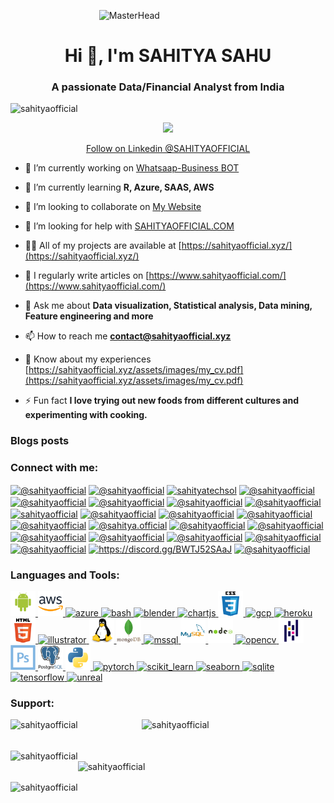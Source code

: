 ‎ ‎ ‎ ‎ ‎ ‎ ‎ ‎ ‎ ‎ ‎ ‎ ‎ ‎ ‎ ‎ ‎ ‎ ‎ ‎ ‎ ‎ ‎ ‎ ‎  ‎ ‎ ‎ ‎ ‎ ‎ ‎ ‎ ‎ ‎ ‎ ![MasterHead](https://github.com/sahityaofficial/KACHRA-PATTI/blob/master/SAHITYABANNER%20FINAL.gif)

<h1 align="center">Hi 👋, I'm SAHITYA SAHU</h1>
<h3 align="center">A passionate Data/Financial Analyst from India</h3>
<!-- <img align="right" alt="Coding" width="100" src="https://cdn.dribbble.com/users/1162077/screenshots/3848914/programmer.gif”> -->
<p align="left"> <img src="https://komarev.com/ghpvc/?username=sahityaofficial&label=Profile%20views&color=0e75b6&style=flat" alt="sahityaofficial" /> </p>

<p align="left"> <a href=""https://github.com/sahityaofficial/KACHRA-PATTI/blob/master/mygf.gif" alt="sahityaofficial" /></a> </p> 

<p align="center"> <a href="https://www.linkedin.com/in/sahityaofficial" target="blank"><img width="5%" src="https://github.com/sahityaofficial/KACHRA-PATTI/blob/master/linkedin-icon-logo-png-transparent.png"=/></a> </p>
  
<p align="center"> <a href="https://www.linkedin.com/in/sahityaofficial" target="blank">Follow on Linkedin @SAHITYAOFFICIAL</a> </p>
  
- 🔭 I’m currently working on [Whatsaap-Business BOT](https://www.sahityaofficial.com/)

- 🌱 I’m currently learning **R, Azure, SAAS, AWS**

- 👯 I’m looking to collaborate on [My Website](https://www.sahityaofficial.com/)

- 🤝 I’m looking for help with [SAHITYAOFFICIAL.COM](https://www.sahityaofficial.com/)

- 👨‍💻 All of my projects are available at [https://sahityaofficial.xyz/](https://sahityaofficial.xyz/)

- 📝 I regularly write articles on [https://www.sahityaofficial.com/](https://www.sahityaofficial.com/)

- 💬 Ask me about **Data visualization, Statistical analysis, Data mining, Feature engineering and more**

- 📫 How to reach me **contact@sahityaofficial.xyz**

- 📄 Know about my experiences [https://sahityaofficial.xyz/assets/images/my_cv.pdf](https://sahityaofficial.xyz/assets/images/my_cv.pdf)

- ⚡ Fun fact **I love trying out new foods from different cultures and experimenting with cooking.**

### Blogs posts
<!-- BLOG-POST-LIST:START -->
<!-- BLOG-POST-LIST:END -->

<h3 align="left">Connect with me:</h3>
<p align="left">
<a href="https://codepen.io/@sahityaofficial" target="blank"><img align="center" src="https://raw.githubusercontent.com/rahuldkjain/github-profile-readme-generator/master/src/images/icons/Social/codepen.svg" alt="@sahityaofficial" height="30" width="40" /></a>
<a href="https://dev.to/@sahityaofficial" target="blank"><img align="center" src="https://raw.githubusercontent.com/rahuldkjain/github-profile-readme-generator/master/src/images/icons/Social/devto.svg" alt="@sahityaofficial" height="30" width="40" /></a>
<a href="https://twitter.com/sahityatechsol" target="blank"><img align="center" src="https://raw.githubusercontent.com/rahuldkjain/github-profile-readme-generator/master/src/images/icons/Social/twitter.svg" alt="sahityatechsol" height="30" width="40" /></a>
<a href="https://linkedin.com/in/@sahityaofficial" target="blank"><img align="center" src="https://raw.githubusercontent.com/rahuldkjain/github-profile-readme-generator/master/src/images/icons/Social/linked-in-alt.svg" alt="@sahityaofficial" height="30" width="40" /></a>
<a href="https://stackoverflow.com/users/@sahityaofficial" target="blank"><img align="center" src="https://raw.githubusercontent.com/rahuldkjain/github-profile-readme-generator/master/src/images/icons/Social/stack-overflow.svg" alt="@sahityaofficial" height="30" width="40" /></a>
<a href="https://codesandbox.com/@sahityaofficial" target="blank"><img align="center" src="https://raw.githubusercontent.com/rahuldkjain/github-profile-readme-generator/master/src/images/icons/Social/codesandbox.svg" alt="@sahityaofficial" height="30" width="40" /></a>
<a href="https://kaggle.com/@sahityaofficial" target="blank"><img align="center" src="https://raw.githubusercontent.com/rahuldkjain/github-profile-readme-generator/master/src/images/icons/Social/kaggle.svg" alt="@sahityaofficial" height="30" width="40" /></a>
<a href="https://fb.com/@sahityaofficial" target="blank"><img align="center" src="https://raw.githubusercontent.com/rahuldkjain/github-profile-readme-generator/master/src/images/icons/Social/facebook.svg" alt="@sahityaofficial" height="30" width="40" /></a>
<a href="https://instagram.com/sahityaofficial" target="blank"><img align="center" src="https://raw.githubusercontent.com/rahuldkjain/github-profile-readme-generator/master/src/images/icons/Social/instagram.svg" alt="sahityaofficial" height="30" width="40" /></a>
<a href="https://dribbble.com/@sahityaofficial" target="blank"><img align="center" src="https://raw.githubusercontent.com/rahuldkjain/github-profile-readme-generator/master/src/images/icons/Social/dribbble.svg" alt="@sahityaofficial" height="30" width="40" /></a>
<a href="https://www.behance.net/@sahityaofficial" target="blank"><img align="center" src="https://raw.githubusercontent.com/rahuldkjain/github-profile-readme-generator/master/src/images/icons/Social/behance.svg" alt="@sahityaofficial" height="30" width="40" /></a>
<a href="https://hashnode.com/@sahityaofficial" target="blank"><img align="center" src="https://raw.githubusercontent.com/rahuldkjain/github-profile-readme-generator/master/src/images/icons/Social/hashnode.svg" alt="@sahityaofficial" height="30" width="40" /></a>
<a href="https://medium.com/@sahityaofficial" target="blank"><img align="center" src="https://raw.githubusercontent.com/rahuldkjain/github-profile-readme-generator/master/src/images/icons/Social/medium.svg" alt="@sahityaofficial" height="30" width="40" /></a>
<a href="https://www.youtube.com/c/@sahitya.official" target="blank"><img align="center" src="https://raw.githubusercontent.com/rahuldkjain/github-profile-readme-generator/master/src/images/icons/Social/youtube.svg" alt="@sahitya.official" height="30" width="40" /></a>
<a href="https://www.codechef.com/users/@sahityaofficial" target="blank"><img align="center" src="https://cdn.jsdelivr.net/npm/simple-icons@3.1.0/icons/codechef.svg" alt="@sahityaofficial" height="30" width="40" /></a>
<a href="https://www.hackerrank.com/@sahityaofficial" target="blank"><img align="center" src="https://raw.githubusercontent.com/rahuldkjain/github-profile-readme-generator/master/src/images/icons/Social/hackerrank.svg" alt="@sahityaofficial" height="30" width="40" /></a>
<a href="https://codeforces.com/profile/@sahityaofficial" target="blank"><img align="center" src="https://raw.githubusercontent.com/rahuldkjain/github-profile-readme-generator/master/src/images/icons/Social/codeforces.svg" alt="@sahityaofficial" height="30" width="40" /></a>
<a href="https://www.leetcode.com/@sahityaofficial" target="blank"><img align="center" src="https://raw.githubusercontent.com/rahuldkjain/github-profile-readme-generator/master/src/images/icons/Social/leet-code.svg" alt="@sahityaofficial" height="30" width="40" /></a>
<a href="https://www.hackerearth.com/@sahityaofficial" target="blank"><img align="center" src="https://raw.githubusercontent.com/rahuldkjain/github-profile-readme-generator/master/src/images/icons/Social/hackerearth.svg" alt="@sahityaofficial" height="30" width="40" /></a>
<a href="https://auth.geeksforgeeks.org/user/@sahityaofficial" target="blank"><img align="center" src="https://raw.githubusercontent.com/rahuldkjain/github-profile-readme-generator/master/src/images/icons/Social/geeks-for-geeks.svg" alt="@sahityaofficial" height="30" width="40" /></a>
<a href="https://www.topcoder.com/members/@sahityaofficial" target="blank"><img align="center" src="https://raw.githubusercontent.com/rahuldkjain/github-profile-readme-generator/master/src/images/icons/Social/topcoder.svg" alt="@sahityaofficial" height="30" width="40" /></a>
<a href="https://discord.gg/https://discord.gg/BWTJ52SAaJ" target="blank"><img align="center" src="https://raw.githubusercontent.com/rahuldkjain/github-profile-readme-generator/master/src/images/icons/Social/discord.svg" alt="https://discord.gg/BWTJ52SAaJ" height="30" width="40" /></a>
<a href="/@sahityaofficial" target="blank"><img align="center" src="https://raw.githubusercontent.com/rahuldkjain/github-profile-readme-generator/master/src/images/icons/Social/rss.svg" alt="@sahityaofficial" height="30" width="40" /></a>
</p>

<h3 align="left">Languages and Tools:</h3>
<p align="left"> <a href="https://developer.android.com" target="_blank" rel="noreferrer"> <img src="https://raw.githubusercontent.com/devicons/devicon/master/icons/android/android-original-wordmark.svg" alt="android" width="40" height="40"/> </a> <a href="https://aws.amazon.com" target="_blank" rel="noreferrer"> <img src="https://raw.githubusercontent.com/devicons/devicon/master/icons/amazonwebservices/amazonwebservices-original-wordmark.svg" alt="aws" width="40" height="40"/> </a> <a href="https://azure.microsoft.com/en-in/" target="_blank" rel="noreferrer"> <img src="https://www.vectorlogo.zone/logos/microsoft_azure/microsoft_azure-icon.svg" alt="azure" width="40" height="40"/> </a> <a href="https://www.gnu.org/software/bash/" target="_blank" rel="noreferrer"> <img src="https://www.vectorlogo.zone/logos/gnu_bash/gnu_bash-icon.svg" alt="bash" width="40" height="40"/> </a> <a href="https://www.blender.org/" target="_blank" rel="noreferrer"> <img src="https://download.blender.org/branding/community/blender_community_badge_white.svg" alt="blender" width="40" height="40"/> </a> <a href="https://www.chartjs.org" target="_blank" rel="noreferrer"> <img src="https://www.chartjs.org/media/logo-title.svg" alt="chartjs" width="40" height="40"/> </a> <a href="https://www.w3schools.com/css/" target="_blank" rel="noreferrer"> <img src="https://raw.githubusercontent.com/devicons/devicon/master/icons/css3/css3-original-wordmark.svg" alt="css3" width="40" height="40"/> </a> <a href="https://cloud.google.com" target="_blank" rel="noreferrer"> <img src="https://www.vectorlogo.zone/logos/google_cloud/google_cloud-icon.svg" alt="gcp" width="40" height="40"/> </a> <a href="https://heroku.com" target="_blank" rel="noreferrer"> <img src="https://www.vectorlogo.zone/logos/heroku/heroku-icon.svg" alt="heroku" width="40" height="40"/> </a> <a href="https://www.w3.org/html/" target="_blank" rel="noreferrer"> <img src="https://raw.githubusercontent.com/devicons/devicon/master/icons/html5/html5-original-wordmark.svg" alt="html5" width="40" height="40"/> </a> <a href="https://www.adobe.com/in/products/illustrator.html" target="_blank" rel="noreferrer"> <img src="https://www.vectorlogo.zone/logos/adobe_illustrator/adobe_illustrator-icon.svg" alt="illustrator" width="40" height="40"/> </a> <a href="https://www.linux.org/" target="_blank" rel="noreferrer"> <img src="https://raw.githubusercontent.com/devicons/devicon/master/icons/linux/linux-original.svg" alt="linux" width="40" height="40"/> </a> <a href="https://www.mongodb.com/" target="_blank" rel="noreferrer"> <img src="https://raw.githubusercontent.com/devicons/devicon/master/icons/mongodb/mongodb-original-wordmark.svg" alt="mongodb" width="40" height="40"/> </a> <a href="https://www.microsoft.com/en-us/sql-server" target="_blank" rel="noreferrer"> <img src="https://www.svgrepo.com/show/303229/microsoft-sql-server-logo.svg" alt="mssql" width="40" height="40"/> </a> <a href="https://www.mysql.com/" target="_blank" rel="noreferrer"> <img src="https://raw.githubusercontent.com/devicons/devicon/master/icons/mysql/mysql-original-wordmark.svg" alt="mysql" width="40" height="40"/> </a> <a href="https://nodejs.org" target="_blank" rel="noreferrer"> <img src="https://raw.githubusercontent.com/devicons/devicon/master/icons/nodejs/nodejs-original-wordmark.svg" alt="nodejs" width="40" height="40"/> </a> <a href="https://opencv.org/" target="_blank" rel="noreferrer"> <img src="https://www.vectorlogo.zone/logos/opencv/opencv-icon.svg" alt="opencv" width="40" height="40"/> </a> <a href="https://pandas.pydata.org/" target="_blank" rel="noreferrer"> <img src="https://raw.githubusercontent.com/devicons/devicon/2ae2a900d2f041da66e950e4d48052658d850630/icons/pandas/pandas-original.svg" alt="pandas" width="40" height="40"/> </a> <a href="https://www.photoshop.com/en" target="_blank" rel="noreferrer"> <img src="https://raw.githubusercontent.com/devicons/devicon/master/icons/photoshop/photoshop-line.svg" alt="photoshop" width="40" height="40"/> </a> <a href="https://www.postgresql.org" target="_blank" rel="noreferrer"> <img src="https://raw.githubusercontent.com/devicons/devicon/master/icons/postgresql/postgresql-original-wordmark.svg" alt="postgresql" width="40" height="40"/> </a> <a href="https://www.python.org" target="_blank" rel="noreferrer"> <img src="https://raw.githubusercontent.com/devicons/devicon/master/icons/python/python-original.svg" alt="python" width="40" height="40"/> </a> <a href="https://pytorch.org/" target="_blank" rel="noreferrer"> <img src="https://www.vectorlogo.zone/logos/pytorch/pytorch-icon.svg" alt="pytorch" width="40" height="40"/> </a> <a href="https://scikit-learn.org/" target="_blank" rel="noreferrer"> <img src="https://upload.wikimedia.org/wikipedia/commons/0/05/Scikit_learn_logo_small.svg" alt="scikit_learn" width="40" height="40"/> </a> <a href="https://seaborn.pydata.org/" target="_blank" rel="noreferrer"> <img src="https://seaborn.pydata.org/_images/logo-mark-lightbg.svg" alt="seaborn" width="40" height="40"/> </a> <a href="https://www.sqlite.org/" target="_blank" rel="noreferrer"> <img src="https://www.vectorlogo.zone/logos/sqlite/sqlite-icon.svg" alt="sqlite" width="40" height="40"/> </a> <a href="https://www.tensorflow.org" target="_blank" rel="noreferrer"> <img src="https://www.vectorlogo.zone/logos/tensorflow/tensorflow-icon.svg" alt="tensorflow" width="40" height="40"/> </a> <a href="https://unrealengine.com/" target="_blank" rel="noreferrer"> <img src="https://raw.githubusercontent.com/kenangundogan/fontisto/036b7eca71aab1bef8e6a0518f7329f13ed62f6b/icons/svg/brand/unreal-engine.svg" alt="unreal" width="40" height="40"/> </a> </p>

<h3 align="left">Support:</h3>
<p><a href="https://www.buymeacoffee.com/sahityaofficial"> <img align="left" src="https://cdn.buymeacoffee.com/buttons/v2/default-yellow.png" height="50" width="210" alt="sahityaofficial" /></a><a href="https://ko-fi.com/sahityaofficial"> <img align="left" src="https://cdn.ko-fi.com/cdn/kofi3.png?v=3" height="50" width="210" alt="sahityaofficial" /></a></p><br><br>

<p><img align="left" src="https://github-readme-stats.vercel.app/api/top-langs?username=sahityaofficial&show_icons=true&locale=en&layout=compact" alt="sahityaofficial" /></p>

<p>&nbsp;<img align="center" src="https://github-readme-stats.vercel.app/api?username=sahityaofficial&show_icons=true&locale=en" alt="sahityaofficial" /></p>

<p><img align="center" src="https://github-readme-streak-stats.herokuapp.com/?user=sahityaofficial&" alt="sahityaofficial" /></p>

